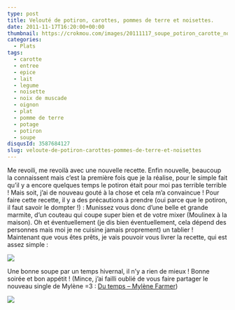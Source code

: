 ```yaml
---
type: post
title: Velouté de potiron, carottes, pommes de terre et noisettes.
date: 2011-11-17T16:20:00+00:00
thumbnail: https://crokmou.com/images/20111117_soupe_potiron_carotte_noisette_1.jpg
categories:
  - Plats
tags:
  - carotte
  - entree
  - epice
  - lait
  - legume
  - noisette
  - noix de muscade
  - oignon
  - plat
  - pomme de terre
  - potage
  - potiron
  - soupe
disqusId: 3587684127
slug: veloute-de-potiron-carottes-pommes-de-terre-et-noisettes
---
```


Me revoili, me revoilà avec une nouvelle recette. Enfin nouvelle, beaucoup la connaissent mais c’est la première fois que je la réalise, pour le simple fait qu’il y a encore quelques temps le potiron était pour moi pas terrible terrible ! Mais soit, j’ai de nouveau gouté à la chose et cela m’a convaincue ! Pour faire cette recette, il y a des précautions à prendre (oui parce que le potiron, il faut savoir le dompter !) : Munissez vous donc d’une belle et grande marmite, d’un couteau qui coupe super bien et de votre mixer (Moulinex à la maison). Oh et éventuellement (je dis bien éventuellement, cela dépend des personnes mais moi je ne cuisine jamais proprement) un tablier ! Maintenant que vous êtes prêts, je vais pouvoir vous livrer la recette, qui est assez simple :

[![](http://3.bp.blogspot.com/-v8Utsqrx5h0/TsUoWkX46OI/AAAAAAAABKc/JIyWJG1wQ64/s1600/Veloute%25CC%2581+potiron.jpg)](http://3.bp.blogspot.com/-v8Utsqrx5h0/TsUoWkX46OI/AAAAAAAABKc/JIyWJG1wQ64/s1600/Veloute%25CC%2581+potiron.jpg)

Une bonne soupe par un temps hivernal, il n’y a rien de mieux ! Bonne soirée et bon appétit ! (Mince, j’ai failli oublié de vous faire partager le nouveau single de Mylène =3 : [Du temps – Mylène Farmer](http://youtu.be/U3bD0AzR4sc))

[![](http://4.bp.blogspot.com/-2bLosyMFac4/TxhFg0sR2dI/AAAAAAAABec/Mzg1OnlXUmM/s1600/Signature+copie.jpg)](http://4.bp.blogspot.com/-2bLosyMFac4/TxhFg0sR2dI/AAAAAAAABec/Mzg1OnlXUmM/s1600/Signature+copie.jpg)